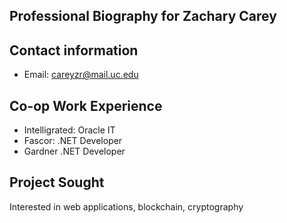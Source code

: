 ## Professional Biography for Zachary Carey
## Contact information
 - Email: careyzr@mail.uc.edu
## Co-op Work Experience
  - Intelligrated: Oracle IT
  - Fascor: .NET Developer
  - Gardner .NET Developer
## Project Sought
   Interested in web applications, blockchain, cryptography 
